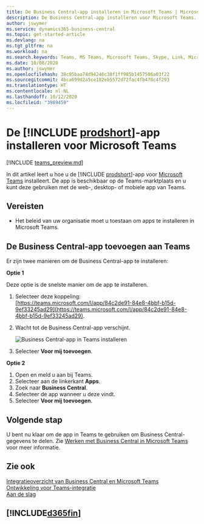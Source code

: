 ```yaml
---
title: De Business Central-app installeren in Microsoft Teams | Microsoft Docs
description: De Business Central-app installeren voor Microsoft Teams.
author: jswymer
ms.service: dynamics365-business-central
ms.topic: get-started-article
ms.devlang: na
ms.tgt_pltfrm: na
ms.workload: na
ms.search.keywords: Teams, MS Teams, Microsoft Teams, Skype, Link, Microsoft 365, collaborate, collaboration, teamwork
ms.date: 10/08/2020
ms.author: jswymer
ms.openlocfilehash: 38c95baa74d94246c38f1ff985b1457506a03f22
ms.sourcegitcommit: 4bca699d2a5ce182eb5572d72fac4fb478c4f293
ms.translationtype: HT
ms.contentlocale: nl-NL
ms.lasthandoff: 10/12/2020
ms.locfileid: "3989459"
---
```

# <a name="install-the-prodshort-app-for-microsoft-teams"></a>De [!INCLUDE [prodshort](includes/prodshort.md)]-app installeren voor Microsoft Teams

[!INCLUDE [teams_preview.md](includes/teams_preview.md)]

In dit artikel leert u hoe u de [!INCLUDE [prodshort](includes/prodshort.md)]-app voor [Microsoft Teams](https://www.microsoft.com/en-us/microsoft-365/microsoft-teams) installeert. De app is beschikbaar op de Teams-marktplaats en u kunt deze gebruiken met de web-, desktop- of mobiele app van Teams.

## <a name="prerequisites"></a>Vereisten

- Het beleid van uw organisatie moet u toestaan om apps te installeren in Microsoft Teams.

## <a name="add-the-business-central-app-to-teams"></a>De Business Central-app toevoegen aan Teams

Er zijn twee manieren om de Business Central-app te installeren:

**Optie 1**

Deze optie is de snelste manier om de app te installeren.

1. Selecteer deze koppeling: [https://teams.microsoft.com/l/app/84c2de91-84e8-4bbf-b15d-9ef33245ad29](https://teams.microsoft.com/l/app/84c2de91-84e8-4bbf-b15d-9ef33245ad29).

2. Wacht tot de Business Central-app verschijnt.

    ![Business Central-app in Teams installeren](media/teams-install-app.png)

3. Selecteer **Voor mij toevoegen**.

**Optie 2**

1. Open en meld u aan bij Teams.
2. Selecteer aan de linkerkant **Apps**.
3. Zoek naar **Business Central**.
4. Selecteer de app wanneer u deze vindt.
5. Selecteer **Voor mij toevoegen**.

## <a name="next-step"></a>Volgende stap

U bent nu klaar om de app in Teams te gebruiken om Business Central-gegevens te delen. Zie [Werken met Business Central in Microsoft Teams](across-working-with-teams.md) voor meer informatie.

## <a name="see-also"></a>Zie ook

[Integratieoverzicht van Business Central en Microsoft Teams](across-teams-overview.md)  
[Ontwikkeling voor Teams-integratie](/dynamics365/business-central/dev-itpro/developer/devenv-develop-for-teams)  
[Aan de slag](product-get-started.md)  

## [!INCLUDE[d365fin](includes/free_trial_md.md)]  
